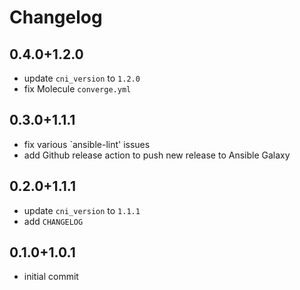 # Changelog

## 0.4.0+1.2.0

- update `cni_version` to `1.2.0`
- fix Molecule `converge.yml`

## 0.3.0+1.1.1

- fix various `ansible-lint' issues
- add Github release action to push new release to Ansible Galaxy

## 0.2.0+1.1.1

- update `cni_version` to `1.1.1`
- add `CHANGELOG`

## 0.1.0+1.0.1

- initial commit
